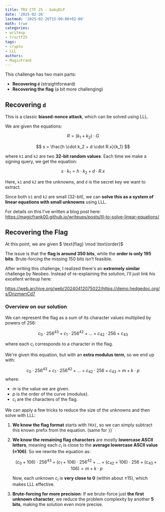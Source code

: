 ```yaml
---
title: TRX CTF 25 - babyDLP
date: '2025-02-26'
lastmod: '2025-02-26T15:00:00+02:00'
math: true
categories:
- writeup
- trxctf25
tags:
- crypto
- LLL
authors:
- MagicFrank
---
```


This challenge has two main parts:
- **Recovering `d`** (straightforward)
- **Recovering the flag** (a bit more challenging)

## Recovering `d`

This is a classic **biased-nonce attack**, which can be solved using LLL.

We are given the equations:

$$
R = (k_1 + k_2) \cdot G
$$

$$
s = \frac{h \cdot k_2 + d \cdot R.x}{k_1}
$$

where `k1` and `k2` are two **32-bit random values**.
Each time we make a signing query, we get the equation:

$$
s \cdot k_1 = h \cdot k_2 + d \cdot R.x
$$

Here, `k1` and `k2` are the unknowns, and `d` is the secret key we want to extract.

Since both `k1` and `k2` are small (32-bit), we can **solve this as a system of linear equations with small unknowns** using LLL.

For details on this I've written a blog post here:
https://magicfrank00.github.io/writeups/posts/lll-to-solve-linear-equations/


## Recovering the Flag

At this point, we are given $ \text{flag} \mod \text{order}$


The issue is that the **flag is around 350 bits**, while the **order is only 195 bits**. Brute-forcing the missing 150 bits isn’t feasible.

After writing this challenge, I realized there's an **extremely similar** challenge by Neobeo. Instead of re-explaining the solution, I’ll just link his excellent writeup here:

https://web.archive.org/web/20240412075022/https://demo.hedgedoc.org/s/DnzmwnCd7

### Overview on our solution

We can represent the flag as a sum of its character values multiplied by powers of 256:

$$
c_0 \cdot 256^{43} + c_1 \cdot 256^{42} + \dots + c_{42} \cdot 256 + c_{43}
$$

where each $c_i$ corresponds to a character in the flag.

We're given this equation, but with an **extra modulus term**, so we end up with:

$$
c_0 \cdot 256^{43} + c_1 \cdot 256^{42} + \dots + c_{42} \cdot 256 + c_{43} = m + k \cdot p
$$
where:
- $m$ is the value we are given.
- $p$ is the order of the curve (modulus).
- $c_i$ are the characters of the flag.

We can apply a few tricks to reduce the size of the unknowns and then solve with LLL:

1. **We know the flag format** starts with `TRX{`, so we can simply subtract this known prefix from the equation. (same for `}`)
2. **We know the remaining flag characters** are mostly **lowercase ASCII letters**, meaning each $c_i$ is close to the **average lowercase ASCII value (≈106)**.
   So we rewrite the equation as:

   $$
   (c_0 + 106) \cdot 256^{43} + (c_1 + 106) \cdot 256^{42} + \dots + (c_{42} + 106) \cdot 256 + (c_{43} + 106) = m + k \cdot p
   $$

   Now, each unknown $c_i$ is **very close to 0** (within about ±15), which makes LLL effective.

3. **Brute-forcing for more precision**:
   If we brute-force just **the first unknown character**, we reduce the problem complexity by another **5 bits**, making the solution even more precise.
